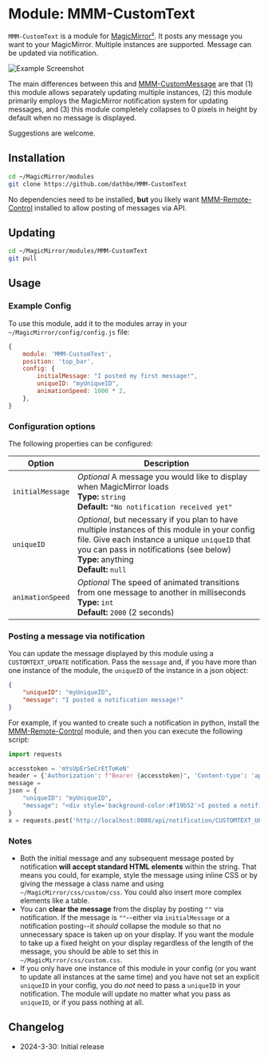# Module: MMM-CustomText

`MMM-CustomText` is a module for [MagicMirror²](https://github.com/MagicMirrorOrg/MagicMirror). It posts any message you want to your MagicMirror.  Multiple instances are supported. Message can be updated via notification.

![Example Screenshot](screenshot.png)

The main differences between this and [MMM-CustomMessage](https://github.com/jpcaldwell30/MMM-CustomMessage) are that (1) this module allows separately updating multiple instances, (2) this module primarily employs the MagicMirror notification system for updating messages, and (3) this module completely collapses to 0 pixels in height by default when no message is displayed.

Suggestions are welcome.

## Installation

```bash
cd ~/MagicMirror/modules
git clone https://github.com/dathbe/MMM-CustomText
```

No dependencies need to be installed, **but** you likely want [MMM-Remote-Control](https://github.com/Jopyth/MMM-Remote-Control) installed to allow posting of messages via API.

## Updating

```sh
cd ~/MagicMirror/modules/MMM-CustomText
git pull
```

## Usage

### Example Config

To use this module, add it to the modules array in your `~/MagicMirror/config/config.js` file:

````js
{
	module: 'MMM-CustomText',
	position: 'top_bar',
	config: {
		initialMessage: "I posted my first message!",
		uniqueID: "myUniqueID",
		animationSpeed: 1000 * 2,
	},
}
````

### Configuration options

The following properties can be configured:

| Option                | Description
|-----------------------|------------
|`initialMessage`	|*Optional* A message you would like to display when MagicMirror loads<br>**Type:** `string`<br>**Default:** `"No notification received yet"`
|`uniqueID`		|*Optional*, but necessary if you plan to have multiple instances of this module in your config file.  Give each instance a unique `uniqueID` that you can pass in notifications (see below)<br>**Type:** anything<br>**Default:** `null`
|`animationSpeed`	|*Optional* The speed of animated transitions from one message to another in milliseconds<br>**Type:** `int`<br>**Default:** `2000` (2 seconds)

### Posting a message via notification

You can update the message displayed by this module using a `CUSTOMTEXT_UPDATE` notification.  Pass the `message` and, if you have more than one instance of the module, the `uniqueID` of the instance in a json object:

```json
{
	"uniqueID": "myUniqueID",
	"message": "I posted a notification message!"
}
```

For example, if you wanted to create such a notification in python, install the [MMM-Remote-Control](https://github.com/Jopyth/MMM-Remote-Control) module, and then you can execute the following script:

```py
import requests 

accesstoken = 'mYsUpErSeCrEtToKeN'
header = {'Authorization': f"Bearer {accesstoken}", 'Content-type': 'application/json'}
message = 
json = {
	"uniqueID": "myUniqueID",
	"message": "<div style='background-color:#f19b52'>I posted a notification message!</div>"
}
x = requests.post('http://localhost:8080/api/notification/CUSTOMTEXT_UPDATE', json=json, headers=header)
```

### Notes

* Both the initial message and any subsequent message posted by notification **will accept standard HTML elements** within the string.  That means you could, for example, style the message using inline CSS or by giving the message a class name and using `~/MagicMirror/css/custom/css`.  You could also insert more complex elements like a table.
* You can **clear the message** from the display by posting `""` via notification.  If the message is `""`--either via `initialMessage` or a notification posting--it *should* collapse the module so that no unnecessary space is taken up on your display.  If you want the module to take up a fixed height on your display regardless of the length of the message, you should be able to set this in `~/MagicMirror/css/custom.css`.
* If you only have one instance of this module in your config (or you want to update all instances at the same time) and you have not set an explicit `uniqueID` in your config, you do *not* need to pass a `uniqueID` in your notification.  The module will update no matter what you pass as `uniqueID`, or if you pass nothing at all.  

## Changelog

- 2024-3-30: Initial release
